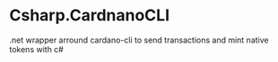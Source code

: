 # Csharp.CardnanoCLI
.net  wrapper arround cardano-cli to send transactions and mint native tokens with c#
